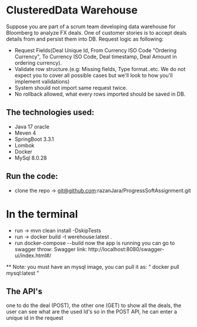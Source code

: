 # ClusteredData Warehouse
Suppose you are part of a scrum team developing data warehouse for Bloomberg to analyze FX deals. One of customer stories is to accept deals details from and persist them into DB.
Request logic as following:
- Request Fields(Deal Unique Id, From Currency ISO Code "Ordering Currency", To Currency ISO Code, Deal timestamp, Deal Amount in ordering currency).
- Validate row structure.(e.g: Missing fields, Type format..etc. We do not expect you to cover all possible cases but we'll look to how you'll implement validations)
- System should not import same request twice.
- No rollback allowed, what every rows imported should be saved in DB.
## The technologies used:
- Java 17 oracle
- Meven 4
- SpringBoot 3.3.1
- Lombok
- Docker
- MySql 8.0.28
## Run the code:
- clone the repo -> git@github.com:razanJara/ProgressSoftAssignment.git
# In the terminal 
- run -> mvn clean install -DskipTests
- run -> docker build -t werehouse:latest .
- run docker-compose --build
now the app is running you can go to swagger throw:
Swagger link: http://localhost:8080/swagger-ui/index.html#/

** Note: you must have an mysql image, you can pull it as: " docker pull mysql:latest "
## The API's 
one to do the deal (POST), the other one (GET) to show all the deals, the user can see what are the used Id's so in the POST API, he can enter a unique id in the request
